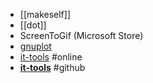 - [[makeself]]
- [[dot]]
- ScreenToGif (Microsoft Store)
- [gnuplot](https://gnuplot.sourceforge.net/demo/)
- [it-tools](https://it-tools.tech/) #online
- **[it-tools](https://github.com/CorentinTh/it-tools)** #github
